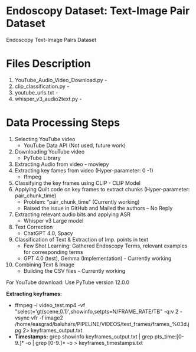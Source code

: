 # Endoscopy Dataset: Text-Image Pair Dataset
Endoscopy Text-Image Pairs Dataset

# Files Description
1. YouTube_Audio_Video_Download.py -
2. clip_classification.py - 
3. youtube_urls.txt -
4. whisper_v3_audio2text.py - 

# Data Processing Steps
1. Selecting YouTube video
   * YouTube Data API (Not used, future work)
2. Downloading YouTube video
   * PyTube Library
3. Extracting Audio from video - moviepy
4. Extracting key fames from video (Hyper-parameter: 0 -1)
    * ffmpeg
6. Classifying the key frames using CLIP - CLIP Model
7. Applying Quilt code on key frames to extract chunks (Hyper-parameter: pair_chunk_time)
    * Problem: “pair_chunk_time” (Currently working)
    * Raised the issue in GitHub and Mailed the authors – No Reply
8. Extracting relevant audio bits and applying ASR
    * Whisper v3 Large model
9. Text Correction
    * ChatGPT 4.0, Spacy
10. Classification of Text & Extraction of Imp. points in text
    * Few Shot Learning: Gathered Endoscopy Terms, relevant examples for corresponding terms
    * GPT 4.0 (test), Gemma (Implementation) - Currently working
11. Combining Text & Image
    * Building the CSV files - Currently working




For YouTube download: Use PyTube version 12.0.0

**Extracting keyframes:** 

  * ffmpeg -i video_test.mp4 -vf "select='gt(scene,0.1)',showinfo,setpts=N/FRAME_RATE/TB" -q:v 2 -vsync vfr -f image2 /home/easgrad/baluhars/PIPELINE/VIDEOS/test_frames/frames_%03d.jpg 2> keyframes_output.txt
  * **Timestamps:** grep showinfo keyframes_output.txt | grep pts_time:[0-9.]* -o | grep [0-9.]* -o > keyframes_timestamps.txt

